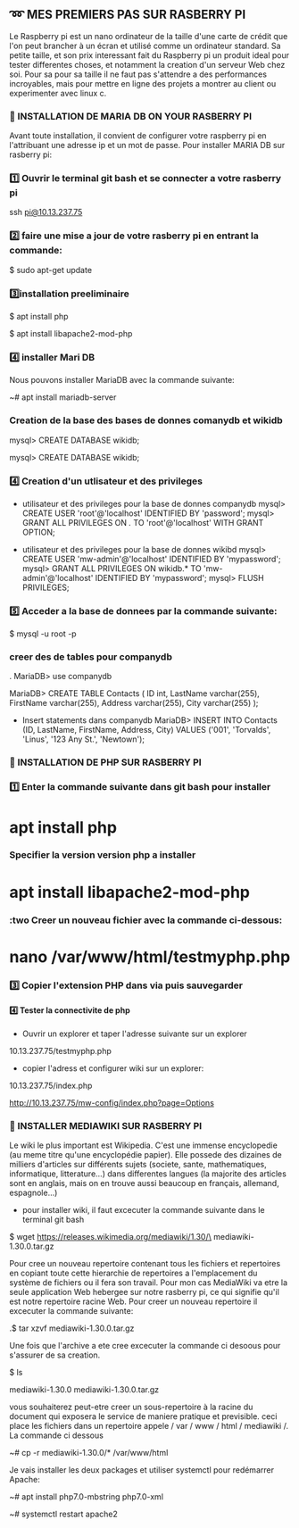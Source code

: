 
## :loop:   MES PREMIERS PAS SUR RASBERRY PI

Le Raspberry pi est un nano ordinateur de la taille d'une carte de crédit que l'on peut brancher à un écran et utilisé comme un ordinateur standard. Sa petite taille, et son prix interessant fait du Raspberry pi un produit ideal pour tester differentes 
choses, et notamment la creation d'un serveur Web chez soi. Pour sa pour sa taille il ne faut pas s'attendre a des performances incroyables, mais pour mettre en ligne des projets a montrer au client ou experimenter avec linux c.


### :pushpin: INSTALLATION DE MARIA DB ON YOUR RASBERRY PI

Avant toute installation, il convient de configurer votre raspberry pi en l'attribuant une adresse ip et un mot de passe.
Pour installer MARIA DB sur rasberry pi:
### :one: Ouvrir le terminal git bash et se connecter a votre rasberry pi  
ssh pi@10.13.237.75

### :two: faire une mise a jour de votre rasberry pi en entrant la commande:  
$ sudo apt-get update

### :three:installation preeliminaire

 $ apt install php 
 
 $ apt install libapache2-mod-php   

### :four: installer Mari DB 
Nous pouvons installer MariaDB avec la commande suivante:

~#   apt install mariadb-server

### Creation de la base des bases de donnes comanydb et wikidb
mysql> CREATE DATABASE wikidb;

mysql> CREATE DATABASE wikidb;

### :four: Creation d'un utlisateur et des privileges 
- utilisateur et des privileges pour la base de donnes companydb
mysql> CREATE USER 'root'@'localhost' IDENTIFIED BY 'password';
mysql> GRANT ALL PRIVILEGES ON *.* TO 'root'@'localhost' WITH GRANT OPTION;

- utilisateur et des privileges pour la base de donnes wikibd
mysql> CREATE USER 'mw-admin'@'localhost' IDENTIFIED BY 'mypassword';
mysql> GRANT ALL PRIVILEGES ON wikidb.* TO 'mw-admin'@'localhost' IDENTIFIED BY 'mypassword';
mysql> FLUSH PRIVILEGES; 

### :five: Acceder a la base de donnees par la commande suivante: 

$ mysql -u root -p

### creer des de tables pour companydb 

. MariaDB> use companydb

MariaDB> CREATE TABLE Contacts (
ID int,
LastName varchar(255),
FirstName varchar(255),
Address varchar(255),
City varchar(255)
);

- Insert statements dans companydb
MariaDB> INSERT INTO Contacts (ID, LastName, FirstName, Address, City)
VALUES ('001', 'Torvalds', 'Linus', '123 Any St.', 'Newtown');


### :pushpin: INSTALLATION DE PHP SUR RASBERRY PI

### :one: Enter la commande suivante dans git bash pour installer
 # apt install php
 ### Specifier la version version php a installer
 # apt install libapache2-mod-php
### :two Creer un nouveau fichier avec la commande ci-dessous:
# nano /var/www/html/testmyphp.php
### :three: Copier l'extension PHP dans via puis sauvegarder
<?php
phpinfo();
?>

#### :four: Tester la connectivite de php

- Ouvrir un explorer et taper l'adresse suivante sur un explorer 

10.13.237.75/testmyphp.php

 - copier l'adress et configurer wiki sur un explorer: 
 
 10.13.237.75/index.php
 
 http://10.13.237.75/mw-config/index.php?page=Options
 
### :pushpin: INSTALLER MEDIAWIKI SUR RASBERRY PI

Le wiki le plus important est Wikipedia. C'est une immense encyclopedie (au meme titre qu'une encyclopédie papier).
Elle possede des dizaines de milliers d'articles sur différents sujets (societe, sante, mathematiques, informatique, litterature...) dans differentes langues (la majorite des articles sont en anglais, mais on en trouve aussi beaucoup en français, allemand, espagnole...)

- pour installer wiki, il faut excecuter la commande suivante dans le terminal git bash

$ wget https://releases.wikimedia.org/mediawiki/1.30/\
mediawiki-1.30.0.tar.gz         

Pour cree un nouveau repertoire contenant tous les fichiers et repertoires en copiant toute cette hierarchie de repertoires a l'emplacement du système de fichiers ou il fera son travail.
Pour mon cas MediaWiki va etre la seule application Web hebergee sur notre rasberry pi, ce qui  signifie qu'il est notre repertoire racine Web. Pour creer un nouveau repertoire il excecuter la commande suivante:

 .$ tar xzvf mediawiki-1.30.0.tar.gz

Une fois que l'archive a ete cree excecuter la commande ci desoous pour s'assurer de sa creation. 

$ ls

mediawiki-1.30.0 mediawiki-1.30.0.tar.gz

 vous souhaiterez peut-etre creer un sous-repertoire à la racine du document qui exposera le service de maniere
 pratique et previsible. ceci place les fichiers dans un repertoire appele / var / www / html / mediawiki /. La commande ci dessous 

~# cp -r mediawiki-1.30.0/* /var/www/html

Je vais installer les deux packages et utiliser systemctl pour redémarrer Apache:

~#  apt install php7.0-mbstring php7.0-xml

~# systemctl restart apache2


